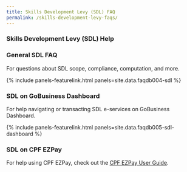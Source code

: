 ```yaml
---
title: Skills Development Levy (SDL) FAQ
permalink: /skills-development-levy-faqs/
---
```


### Skills Development Levy (SDL) Help

### General SDL FAQ

For questions about SDL scope, compliance, computation, and more.

{% include panels-featurelink.html panels=site.data.faqdb004-sdl %}

### SDL on GoBusiness Dashboard

For help navigating or transacting SDL e-services on GoBusiness Dashboard.

{% include panels-featurelink.html panels=site.data.faqdb005-sdl-dashboard %}

### SDL on CPF EZPay

For help using CPF EZPay, check out the [CPF EZPay User Guide](https://www.cpf.gov.sg/content/dam/web/employer/making-cpf-contributions/documents/CPFEZPayQuickRefUserGuide.pdf).